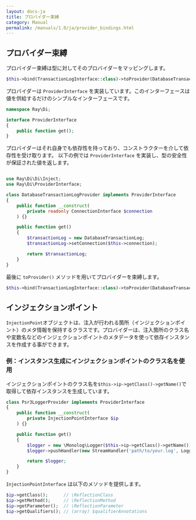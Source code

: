 ```yaml
---
layout: docs-ja
title: プロバイダー束縛
category: Manual
permalink: /manuals/1.0/ja/provider_bindings.html
---
```

## プロバイダー束縛

プロバイダー束縛は型に対してそのプロバイダーをマッピングします。

```php
$this->bind(TransactionLogInterface::class)->toProvider(DatabaseTransactionLogProvider::class);
```
プロバイダーは `ProviderInterface` を実装しています。このインターフェースは値を供給するだけのシンプルなインターフェースです。

```php
namespace Ray\Di;

interface ProviderInterface
{
    public function get();
}
```
プロバイダーはそれ自身でも依存性を持っており、コンストラクターを介して依存性を受け取ります。
以下の例では `ProviderInterface` を実装し、型の安全性が保証された値を返します。

```php

use Ray\Di\Di\Inject;
use Ray\Di\ProviderInterface;

class DatabaseTransactionLogProvider implements ProviderInterface
{
    public function __construct(
        private readonly ConnectionInterface $connection
    ) {}

    public function get()
    {
        $transactionLog = new DatabaseTransactionLog;
        $transactionLog->setConnection($this->connection);

        return $transactionLog;
    }
}
```

最後に `toProvider()` メソッドを用いてプロバイダーを束縛します。

```php
$this->bind(TransactionLogInterface::class)->toProvider(DatabaseTransactionLogProvider::class);
```

## インジェクションポイント

`InjectionPoint`オブジェクトは、注入が行われる箇所（インジェクションポイント）のメタ情報を保持するクラスです。プロバイダーは、注入箇所のクラス名や変数名などのインジェクションポイントのメタデータを使って依存インスタンスを作成する事ができます。

### 例：インスタンス生成にインジェクションポイントのクラス名を使用

インジェクションポイントのクラス名を`$this->ip->getClass()->getName()`で取得して依存インスタンスを生成しています。

```php
class Psr3LoggerProvider implements ProviderInterface
{
    public function __construct(
        private InjectionPointInterface $ip
    ) {}

    public function get()
    {
        $logger = new \Monolog\Logger($this->ip->getClass()->getName());
        $logger->pushHandler(new StreamHandler('path/to/your.log', Logger::WARNING));

        return $logger;
    }
}
```
`InjectionPointInterface` は以下のメソッドを提供します。

```php
$ip->getClass();      // \ReflectionClass
$ip->getMethod();     // \ReflectionMethod
$ip->getParameter();  // \ReflectionParameter
$ip->getQualifiers(); // (array) $qualifierAnnotations
```
